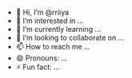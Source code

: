 - 👋 Hi, I’m @rriiya
- 👀 I’m interested in ...
- 🌱 I’m currently learning ...
- 💞️ I’m looking to collaborate on ...
- 📫 How to reach me ...
- 😄 Pronouns: ...
- ⚡ Fun fact: ...

<!---
rriiya/rriiya is a ✨ special ✨ repository because its `README.md` (this file) appears on your GitHub profile.
You can click the Preview link to take a look at your changes.
--->
